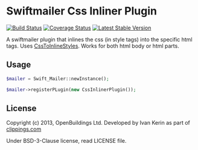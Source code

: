 # Swiftmailer Css Inliner Plugin 

[![Build Status](https://travis-ci.org/OpenBuildings/swiftmailer-css-inliner.png?branch=master)](https://travis-ci.org/OpenBuildings/swiftmailer-css-inliner)
[![Coverage Status](https://coveralls.io/repos/OpenBuildings/swiftmailer-css-inliner/badge.png?branch=master)](https://coveralls.io/r/OpenBuildings/swiftmailer-css-inliner?branch=master)
[![Latest Stable Version](https://poser.pugx.org/openbuildings/swiftmailer-css-inliner/v/stable.png)](https://packagist.org/packages/openbuildings/swiftmailer-css-inliner)

A swiftmailer plugin that inlines the css (in style tags) into the specific html tags. Uses [CssToInlineStyles](https://github.com/tijsverkoyen/CssToInlineStyles). Works for both html body or html parts.

## Usage

```php
$mailer = Swift_Mailer::newInstance();

$mailer->registerPLugin(new CssInlinerPlugin());
```

## License

Copyright (c) 2013, OpenBuildings Ltd. Developed by Ivan Kerin as part of [clippings.com](http://clippings.com)

Under BSD-3-Clause license, read LICENSE file.